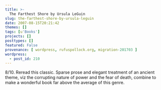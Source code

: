 ```yaml
---
title: >-
  The Farthest Shore by Ursula LeGuin
slug: the-farthest-shore-by-ursula-leguin
date: 2007-08-15T20:21:42
themes: []
tags: [u'Books']
projects: []
posttypes: []
featured: False
provenance: [ wordpress, rufuspollock.org, migration-201703 ]
wordpress:
  - post_id: 210
---
```


8/10. Reread this classic. Sparse prose and elegant treatment of an ancient theme, viz the corrupting nature of power and the fear of death, combine to make a wonderful book far above the average of this genre.

